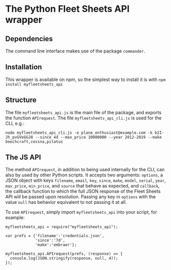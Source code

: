 # The Python Fleet Sheets API wrapper

## Dependencies

The command line interface makes use of the package `commander`.

## Installation

This wrapper is available on npm, so the simplest way to install it is with `npm install myfleetsheets_api`

## Structure

The file `myfleetsheets_api.js` is the main file of the package, and exports the function `APIrequest`. The file `myfleetsheets_api_cli.js` is used for the CLI, e.g.:

```
node myfleetsheets_api_cli.js -e plane_enthusiast@example.com -k b2I-Jh_pvGVeGGJ8 --since 4d --max_price 10000000 --year 2012-2019 --make beechcraft,cessna,pilatus
```

## The JS API

The method `APIrequest`, in addition to being used internally for the CLI, can also by used by other Python scripts. It accepts two arguments: `options`, a JSON object with keys `filename`, `email`, `key`, `since`, `make`, `model`, `serial`, `year`, `max_price`, `min_price`, and `source` that behave as expected, and `callback`, the callback function to which the full JSON response of the Fleet Sheets API will be passed upon resolution. Passing any key in `options` with the value `null` has behavior equivalent to not passing it at all.

To use `APIrequest`, simply import `myfleetsheets_api` into your script, for example:

```
myfleetsheets_api = require("myfleetsheets_api");

var prefs = {'filename':'credentials.json',
             'since':'7d',
             'make':'embraer'};

myfleetsheets_api.APIrequest(prefs, (response) => {
  console.log(JSON.stringify(response, null, 4));
});
```
